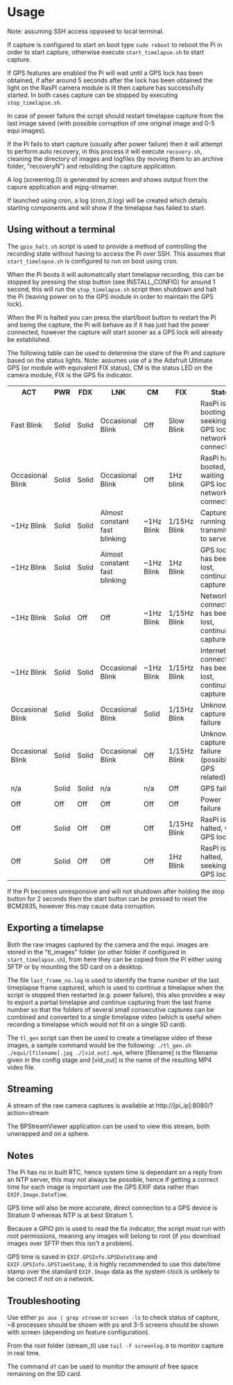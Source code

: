 Usage
=====

Note: assuming SSH access opposed to local terminal.

If capture is configured to start on boot type ```sudo reboot``` to reboot the Pi in order to start capture, otherwise execute ```start_timelapse.sh``` to start capture.

If GPS features are enabled the Pi will wait until a GPS lock has been obtained, if after around 5 seconds after the lock has been obtained the light on the RasPI camera module is lit then capture has successfully started. In both cases capture can be stopped by executing ```stop_timelapse.sh```.

In case of power failure the script should restart timelapse capture from the last image saved (with possible corruption of one original image and 0-5 equi images).

If the Pi fails to start capture (usually after power failure) then it will attempt to perform auto recovery, in this process it will execute ```recovery.sh```, cleaning the directory of images and logfiles (by moving them to an archive folder, "recoveryN") and rebuilding the capture application.

A log (screenlog.0) is generated by screen and shows output from the capure application and mjpg-streamer.

If launched using cron, a log (cron_tl.log) will be created which details starting components and will show if the timelapse has failed to start.

Using without a terminal
------------------------

The ```gpio_halt.sh``` script is used to provide a method of controlling the recording state without having to access the Pi over SSH. This assumes that ```start_timelapse.sh``` is configured to run on boot using cron.

When the Pi boots it will automatically start timelapse recording, this can be stopped by pressing the stop button (see INSTALL_CONFIG) for around 1 second, this will run the ```stop_timelapse.sh``` script then shutdown and halt the Pi (leaving power on to the GPS module in order to maintain the GPS lock).

When the Pi is halted you can press the start/boot button to restart the Pi and being the capture, the Pi will behave as if it has just had the power connected, however the capture will start sooner as a GPS lock will already be established.

The following table can be used to determine the stare of the Pi and capture based on the status lights. Note: assumes use of a the Adafruit Ultimate GPS (or module with equivalent FIX status), CM is the status LED on the camera module, FIX is the GPS fix indicator.
<table>
<tr>
	<th>ACT</th><th>PWR</th><th>FDX</th><th>LNK</th><th>CM</th><th>FIX</th><th>State</th>
</tr>
<tr>
	<td>Fast Blink</td>
	<td>Solid</td>
	<td>Solid</td>
	<td>Occasional Blink</td>
	<td>Off</td>
	<td>Slow Blink</td>
	<td>RasPi is booting, seeking GPS lock, network connected</td>
</tr>
<tr>
	<td>Occasional Blink</td>
	<td>Solid</td>
	<td>Solid</td>
	<td>Occasional Blink</td>
	<td>Off</td>
	<td>1Hz blink</td>
	<td>RasPi has booted, waiting for GPS lock, network connected</td>
</tr>
<tr>
	<td>~1Hz Blink</td>
	<td>Solid</td>
	<td>Solid</td>
	<td>Almost constant fast blinking</td>
	<td>~1Hz Blink</td>
	<td>1/15Hz Blink</td>
	<td>Capture is running, transmitting to server</td>
</tr>
<tr>
	<td>~1Hz Blink</td>
	<td>Solid</td>
	<td>Solid</td>
	<td>Almost constant fast blinking</td>
	<td>~1Hz Blink</td>
	<td>1Hz Blink</td>
	<td>GPS lock has been lost, continuing capture</td>
</tr>
<tr>
	<td>~1Hz Blink</td>
	<td>Solid</td>
	<td>Off</td>
	<td>Off</td>
	<td>~1Hz Blink</td>
	<td>1/15Hz Blink</td>
	<td>Network connection has been lost, continuing capture</td>
</tr>
<tr>
	<td>~1Hz Blink</td>
	<td>Solid</td>
	<td>Solid</td>
	<td>Occasional Blink</td>
	<td>~1Hz Blink</td>
	<td>1/15Hz Blink</td>
	<td>Internet connection has been lost, continuing capture</td>
</tr>
<tr>
	<td>Occasional Blink</td>
	<td>Solid</td>
	<td>Solid</td>
	<td>Occasional Blink</td>
	<td>Solid</td>
	<td>1/15Hz Blink</td>
	<td>Unknown capture failure</td>
</tr>
<tr>
	<td>Occasional Blink</td>
	<td>Solid</td>
	<td>Solid</td>
	<td>Occasional Blink</td>
	<td>Off</td>
	<td>1/15Hz Blink</td>
	<td>Unknown capture failure (possibly GPS related)</td>
</tr>
<tr>
	<td>n/a</td>
	<td>Solid</td>
	<td>Solid</td>
	<td>n/a</td>
	<td>n/a</td>
	<td>Off</td>
	<td>GPS failure</td>
</tr>
<tr>
	<td>Off</td>
	<td>Off</td>
	<td>Off</td>
	<td>Off</td>
	<td>Off</td>
	<td>Off</td>
	<td>Power failure</td>
</tr>
<tr>
	<td>Off</td>
	<td>Solid</td>
	<td>Off</td>
	<td>Off</td>
	<td>Off</td>
	<td>1/15Hz Blink</td>
	<td>RasPi is halted, with GPS lock</td>
</tr>
<tr>
	<td>Off</td>
	<td>Solid</td>
	<td>Off</td>
	<td>Off</td>
	<td>Off</td>
	<td>1Hz Blink</td>
	<td>RasPi is halted, seeking GPS lock</td>
</tr>
</table>

If the Pi becomes unresponsive and will not shutdown after holding the stop button for 2 seconds then the start button can be pressed to reset the BCM2835, however this may cause data corruption.

Exporting a timelapse
---------------------

Both the raw images captured by the camera and the equi. images are stored in the "tl_images" folder (or other folder if configured in ```start_timelapse.sh```), from here they can be copied from the Pi either using SFTP or by mounting the SD card on a desktop.

The file ```last_frame_no.log``` is used to identify the frame number of the last timeplapse frame captured, which is used to continue a timelapse when the script is stopped then restarted (e.g. power failure), this also provides a way to export a partial timelapse and continue capturing from the last frame number so that the folders of several small consecutive captures can be combined and  converted to a single timelapse video (which is useful when recording a timelapse which would not fit on a single SD card).

The ```tl_gen``` script can then be used to create a timelapse video of these images, a sample command would be the following: ```./tl_gen.sh ./equi/[filename].jpg ./[vid_out].mp4```, where [filename] is the filename given in the config stage and [vid_out] is the name of the resulting MP4 video file.

Streaming
---------

A stream of the raw camera captures is available at http://[pi_ip]:8080/?action=stream

The BPStreamViewer application can be used to view this stream, both unwrapped and on a sphere.

Notes
-----

The Pi has no in built RTC, hence system time is dependant on a reply from an NTP server, this may not always be possible, hence if getting a correct time for each image is important use the GPS EXIF data rather than ```EXIF.Image.DateTime```.

GPS time will also be more accurate, direct connection to a GPS device is Stratum 0 whereas NTP is at best Stratum 1.

Because a GPIO pin is used to read the fix indicator, the script must run with root permissions, meaning any images will belong to root (if you download images over SFTP then this isn't a problem).

GPS time is saved in ```EXIF.GPSInfo.GPSDateStamp``` and ```EXIF.GPSInfo.GPSTimeStamp```, it is highly recommended to use this date/time stamp over the standard ```EXIF.Image``` data as the system clock is unlikely to be correct if not on a network.

Troubleshooting
---------------

Use either ```ps aux | grep stream``` or ```screen -ls``` to check status of capture, ~8 processes should be shown with ps and 3-5 screens should be shown with screen (depending on feature configuration).

From the root folder (stream_tl) use ```tail -f screenlog.0``` to monitor capture in real time.

The command ```df``` can be used to monitor the amount  of free space remaining on the SD card.
